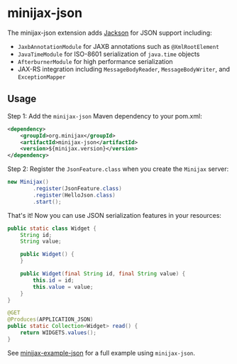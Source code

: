 minijax-json
============

The minijax-json extension adds [Jackson](https://github.com/FasterXML/jackson) for JSON support including:

* `JaxbAnnotationModule` for JAXB annotations such as `@XmlRootElement`
* `JavaTimeModule` for ISO-8601 serialization of `java.time` objects
* `AfterburnerModule` for high performance serialization
* JAX-RS integration including `MessageBodyReader`, `MessageBodyWriter`, and `ExceptionMapper`

Usage
-----

Step 1: Add the `minijax-json` Maven dependency to your pom.xml:

```xml
<dependency>
    <groupId>org.minijax</groupId>
    <artifactId>minijax-json</artifactId>
    <version>${minijax.version}</version>
</dependency>
```

Step 2: Register the `JsonFeature.class` when you create the `Minijax` server:

```java
new Minijax()
        .register(JsonFeature.class)
        .register(HelloJson.class)
        .start();
```

That's it!  Now you can use JSON serialization features in your resources:

```java
public static class Widget {
    String id;
    String value;

    public Widget() {
    }

    public Widget(final String id, final String value) {
        this.id = id;
        this.value = value;
    }
}

@GET
@Produces(APPLICATION_JSON)
public static Collection<Widget> read() {
    return WIDGETS.values();
}
```

See [minijax-example-json](https://github.com/minijax/minijax/blob/master/minijax-examples/minijax-example-json) for a full example using `minijax-json`.
